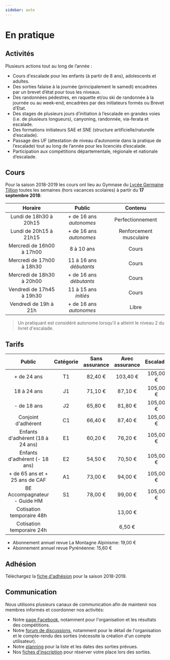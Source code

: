 ```yaml
---
sidebar: auto
---
```


# En pratique

## Activités

Plusieurs actions tout au long de l’année :
* Cours d'escalade pour les enfants (à partir de 8 ans), adolescents et adultes.
* Des sorties falaise à la journée (principalement le samedi) encadrées par un brevet d’état pour tous les niveaux.
* Des randonnées pédestres, en raquette et/ou ski de randonnée à la journée ou au week-end, encadrées par des initiateurs formés ou Brevet d’Etat.
* Des stages de plusieurs jours d’initiation à l’escalade en grandes voies (i.e. de plusieurs longueurs), canyoning, randonnée, via-ferata et escalade.
* Des formations initiateurs SAE et SNE (structure artificielle/naturelle d’escalade).
* Passage des UF (attestation de niveau d’autonomie dans la pratique de l’escalade) tout au long de l’année pour les licenciés d’escalade.
* Participation aux compétitions départementale, régionale et nationale d’escalade.

## Cours

Pour la saison 2018-2019 les cours ont lieu au Gymnase du [Lycée Germaine Tillion](https://www.google.fr/maps?q=Lyc%C3%A9e+Germaine+Tillion+1+rue+du+Campus+Jean+Durand+11493+Castelnaudary&rlz=1C1CHBF_frFR774FR774&um=1&ie=UTF-8&sa=X&ved=2ahUKEwjD3c7q2e7aAhXLK8AKHasbAkkQ_AUoAXoECAAQAw) toutes les semaines (hors vacances scolaires) à partir du **17 septembre 2018**:

| Horaire | Public | Contenu |
| :---: | :---: | :---: |
| Lundi de 18h30 à 20h15 | + de 16 ans *autonomes* | Perfectionnement |
| Lundi de 20h15 à 21h15 | + de 16 ans *autonomes* | Renforcement musculaire |
| Mercredi de 16h00 à 17h00 | 8 à 10 ans | Cours |
| Mercredi de 17h00 à 18h30 | 11 à 16 ans *débutants* | Cours |
| Mercredi de 18h30 à 20h00 | + de 16 ans *débutants* | Cours |
| Vendredi de 17h45 à 19h30 | 11 à 15 ans *initiés* | Cours |
| Vendredi de 19h à 21h | + de 16 ans *autonomes* | Libre |

> Un pratiquant est considéré autonome lorsqu'il a atteint le niveau 2 du livret d'escalade.

## Tarifs

Public | Catégorie | Sans assurance | Avec assurance | Escalade | Total avec assurance |
| :---: | :---: | :---: | :---: | :---: | :---: |
+ de 24 ans | T1 | 82,40 € | 103,40 € | 105,00 € | 208,40 € |
18 à 24 ans | J1 | 71,10 € |87,10 € |105,00 € | 192,10 € |
- de 18 ans | J2 | 65,80 € |81,80 € |105,00 € | 186,80 € |
Conjoint d'adhérent | C1 | 66,40 € |87,40 € |105,00 € | 192,40 € |
Enfants d'adhérent (18 à 24 ans) | E1 | 60,20 € | 76,20 € | 105,00 € | 181,20 € |
Enfants d'adhérent (- 18 ans) | E2 | 54,50 € | 70,50 € | 105,00 € | 175,50 € |
+ de 65 ans et + 25 ans de CAF | A1 | 73,00 € | 94,00 € | 105,00 € | 199,00 € |
BE Accompagnateur - Guide HM | S1 | 78,00 € | 99,00 € | 105,00 € | 204,00 € |
Cotisation temporaire 48h |  |  | 13,00 € |
Cotisation temporaire 24h |  |  | 6,50 € |

* Abonnement annuel revue La Montagne Alpinisme: 19,00 €
* Abonnement annuel revue Pyrénéenne: 15,60 €

## Adhésion

Téléchargez la [fiche d'adhésion](/fiche-adhesion-2018-2019.pdf) pour la saison 2018-2019.

## Communication

Nous utilisons plusieurs canaux de communication afin de maintenir nos membres informés et coordonner nos activités:
* Notre [page Facebook](https://www.facebook.com/Club-Nature-Aventure-1590487804525243/), notamment pour l'organisation et les résultats des compétitions.
* Notre [forum de discussions](http://escalade-rando.forumactif.org/), notamment pour le détail de l'organisation et le compte-rendu des sorties (nécessite la création d'un compte utilisateur).
* Notre [planning](https://docs.google.com/spreadsheet/ccc?key=0Am9JDx3KFFPCdElwZmRSQmFuaW0tSmZmY21iRG04bmc&usp=drive_web#gid=0) pour la liste et les dates des sorties prévues.
* Nos [fiches d'inscription](https://docs.google.com/spreadsheet/ccc?key=0Am9JDx3KFFPCdHZGYWNLU0tlQTVKbVdrems1cllEclE#gid=0) pour réserver votre place lors des sorties.




